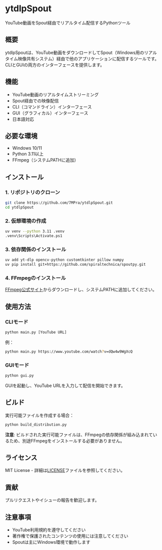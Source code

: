 # ytdlpSpout

YouTube動画をSpout経由でリアルタイム配信するPythonツール

## 概要

ytdlpSpoutは、YouTube動画をダウンロードしてSpout（Windows用のリアルタイム映像共有システム）経由で他のアプリケーションに配信するツールです。CLIとGUIの両方のインターフェースを提供します。

## 機能

- YouTube動画のリアルタイムストリーミング
- Spout経由での映像配信
- CLI（コマンドライン）インターフェース
- GUI（グラフィカル）インターフェース
- 日本語対応

## 必要な環境

- Windows 10/11
- Python 3.11以上
- FFmpeg（システムPATHに追加）

## インストール

### 1. リポジトリのクローン

```bash
git clone https://github.com/7MPra/ytdlpSpout.git
cd ytdlpSpout
```

### 2. 仮想環境の作成

```bash
uv venv --python 3.11 .venv
.venv\Scripts\Activate.ps1
```

### 3. 依存関係のインストール

```bash
uv add yt-dlp opencv-python customtkinter pillow numpy
uv pip install git+https://github.com/spiraltechnica/spoutpy.git
```

### 4. FFmpegのインストール

[FFmpeg公式サイト](https://ffmpeg.org/download.html)からダウンロードし、システムPATHに追加してください。

## 使用方法

### CLIモード

```bash
python main.py [YouTube URL]
```

例：
```bash
python main.py https://www.youtube.com/watch?v=dQw4w9WgXcQ
```

### GUIモード

```bash
python gui.py
```

GUIを起動し、YouTube URLを入力して配信を開始できます。

## ビルド

実行可能ファイルを作成する場合：

```bash
python build_distribution.py
```

**注意**: ビルドされた実行可能ファイルは、FFmpegの依存関係が組み込まれているため、別途FFmpegをインストールする必要がありません。

## ライセンス

MIT License - 詳細は[LICENSE](LICENSE)ファイルを参照してください。

## 貢献

プルリクエストやイシューの報告を歓迎します。

## 注意事項

- YouTube利用規約を遵守してください
- 著作権で保護されたコンテンツの使用には注意してください
- Spoutは主にWindows環境で動作します